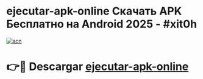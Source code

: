 # ejecutar-apk-online Скачать APK Бесплатно на Android 2025 - #xit0h

[![acn](https://github.com/user-attachments/assets/0f9c940e-d8b0-45ae-aac7-cd30a18b3e1c)](https://apps.freeplayer.one?title=ejecutar-apk-online&ref=9RF)

# 👉🔴 Descargar [ejecutar-apk-online](https://apps.freeplayer.one?title=ejecutar-apk-online&ref=9RF)